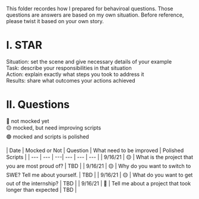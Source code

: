 This folder recordes how I prepared for behaviroal questions.
Those questions are answers are based on my own situation. Before reference, please twist it based on your own story.

# I. STAR
Situation: set the scene and give necessary details of your example <br/>
Task: describe your responsibilities in that situation <br/>
Action: explain exactly what steps you took to address it <br/>
Results: share what outcomes your actions achieved <br/>

# II. Questions
🔴 not mocked yet <br/>
🟡 mocked, but need improving scripts <br/>
🟢 mocked and scripts is polished <br/>

| Date | Mocked or Not | Question | What need to be improved | Polished Scripts |
| --- | --- | ---| --- | --- | --- |
| 9/16/21 | 🟡 | What is the project that you are most proud of? | TBD |
| 9/16/21 | 🟡 | Why do you want to switch to SWE? Tell me about yourself. | TBD |
| 9/16/21 | 🟡 | What do you want to get out of the internship? | TBD |
| 9/16/21 | 🔴 | Tell me about a project that took longer than expected | TBD |

